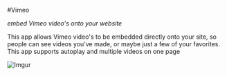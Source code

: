 #Vimeo

*embed Vimeo video's onto your website*

This app allows Vimeo video's to be embedded directly onto your site, so people can see videos you've made, or maybe just a few of your favorites. This app supports autoplay and multiple videos on one page

![Imgur](http://i.imgur.com/mMuEjqo.png)